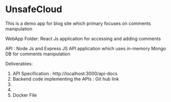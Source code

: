 # UnsafeCloud
This is a demo app for blog site which primary focuses on comments manipulation 

WebApp Folder:
React Js application for accessing and adding comments


API :
Node Js and Express JS API application which uses in-memory Mongo DB for comments manipulation



Deliverables:

1. API Specification : http://localhost:3000/api-docs
2. Backend code implementing the APIs : Git hub link
3. 
4. 
5. Docker File



